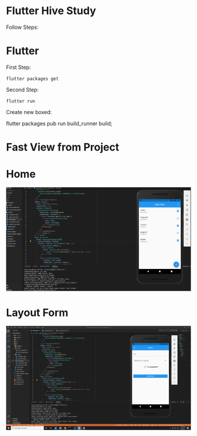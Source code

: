 # Flutter Hive Study

Follow Steps:

# Flutter

First Step:

    flutter packages get
        
Second Step:

    flutter run


Create new boxed:

flutter packages pub run build_runner build;


#  Fast View from Project
 

# Home
<img src="/readme/home.png" >

# Layout Form
<img src="readme/form.png" >
 
